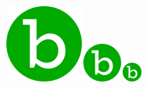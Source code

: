 <div class="inbound-form-wrapper" id="form_1719" data-path="https://app.99inbound.com/i/778b3e47-1a6a-467d-8967-1fd2741bf74f" data-token="0WZhrl3bfZHQvKt8msQzewtt"></div>

<!-- Only include this once in your webpage -->
<script type="text/javascript" src="https://app.99inbound.com/99inbound.js"></script>


<img width="200px" src="/bioAics.svg">

<img width="100px" src="/bioAics.svg">

<img width="50px" src="/bioAics.svg">
